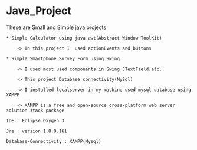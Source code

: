 # Java_Project

These are Small and Simple java projects

	* Simple Calculator using java awt(Abstract Window ToolKit)
	
		-> In this project I  used actionEvents and buttons 
 
	* Simple Smartphone Survey Form using Swing
		
		-> I used most used components in Swing JTextField,etc..

		-> This project Database connectivity(MySql)

		-> I installed localserver in my machine used mysql database using XAMPP 
        
		-> XAMPP is a free and open-source cross-platform web server solution stack package

	IDE : Eclipse Oxygen 3

	Jre : version 1.8.0.161

	Database-Connectivity : XAMPP(Mysql)
	 
